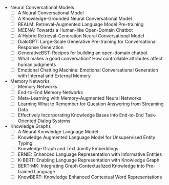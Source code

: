 
- Neural Conversational Models
    - [ ] A Neural Conversational Model
    - [ ] A Knowledge-Grounded Neural Conversational Model
    - [ ] REALM: Retrieval-Augmented Language Model Pre-training
    - [ ] MEENA: Towards a Human-like Open-Domain Chatbot
    - [ ] A Hybrid Retrieval-Generation Neural Conversational Model
    - [ ] DialoGPT: Large-Scale Generative Pre-training for Conversational Response Generation
    - [ ] GenerativeBST: Recipes for building an open-domain chatbot
    - [ ] What makes a good conversation? How controllable attributes affect human judgments
    - [ ] Emotional Chatting Machine: Emotional Conversational Generation with Internal and External Memory

- Memory Networks
    - [ ] Memory Networks
    - [ ] End-to-End Memory Networks
    - [ ] Meta-Learning with Memory-Augmented Neural Networks
    - [ ] Learning What to Remember for Question Answering from Streaming Data
    - [ ] Effectively Incorporating Knowledge Bases into End-to-End Task-Oriented Dialog Systems

- Knowledge Graphs
    - [ ] A Neural Knowledge Language Model
    - [ ] Knowledge Augmented Language Model for Unsupervised Entity Typing
    - [ ] Knowledge Graph and Text Jointly Embeddings
    - [ ] ERNIE: Enhanced Language Representation with Informative Entities
    - [ ] K-BERT: Enabling Language Representation with Knowledge Graph
    - [ ] BERT-MK: Integrating Graph Contextualized Knowledge into Pre-trained Language
    - [ ] KnowBERT: Knowledge Enhanced Contextual Word Representations
